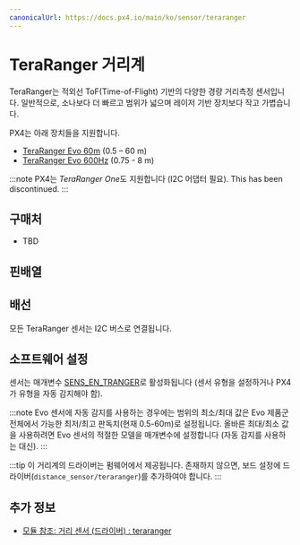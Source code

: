 ```yaml
---
canonicalUrl: https://docs.px4.io/main/ko/sensor/teraranger
---
```


# TeraRanger 거리계

TeraRanger는 적외선 ToF(Time-of-Flight) 기반의 다양한 경량 거리측정 센서입니다. 일반적으로, 소나보다 더 빠르고 범위가 넓으며 레이저 기반 장치보다 작고 가볍습니다.

PX4는 아래 장치들을 지원합니다.

* [TeraRanger Evo 60m](https://www.terabee.com/shop/lidar-tof-range-finders/teraranger-evo-60m/) (0.5 – 60 m)
* [TeraRanger Evo 600Hz](https://www.terabee.com/shop/lidar-tof-range-finders/teraranger-evo-600hz/) (0.75 - 8 m)

:::note PX4는 *TeraRanger One*도 지원합니다 (I2C 어댑터 필요). This has been discontinued.
:::

## 구매처

* TBD

## 핀배열

## 배선

모든 TeraRanger 센서는 I2C 버스로 연결됩니다.

## 소프트웨어 설정

센서는 매개변수 [SENS_EN_TRANGER](../advanced_config/parameter_reference.md#SENS_EN_TRANGER)로 활성화됩니다 (센서 유형을 설정하거나 PX4가 유형을 자동 감지해야 함).

:::note
Evo 센서에 자동 감지를 사용하는 경우에는 범위의 최소/최대 값은 Evo 제품군 전체에서 가능한 최저/최고 판독치(현재 0.5-60m)로 설정됩니다. 올바른 최대/최소 값을 사용하려면 Evo 센서의 적절한 모델을 매개변수에 설정합니다 (자동 감지를 사용하는 대신).
:::

:::tip
이 거리계의 드라이버는 펌웨어에서 제공됩니다. 존재하지 않으면, 보드 설정에 드라이버(`distance_sensor/teraranger`)를 추가하여야 합니다.
:::

## 추가 정보

* [모듈 참조: 거리 센서 (드라이버) : teraranger](../modules/modules_driver_distance_sensor.md#teraranger)
